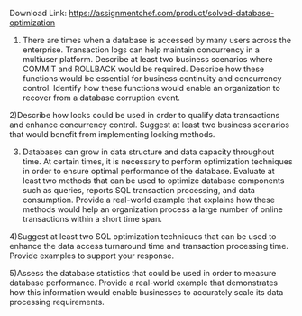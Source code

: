 Download Link: https://assignmentchef.com/product/solved-database-optimization
<br>
1) There are times when a database is accessed by many users across the enterprise. Transaction logs can help maintain concurrency in a multiuser platform. Describe at least two business scenarios where COMMIT and ROLLBACK would be required. Describe how these functions would be essential for business continuity and concurrency control. Identify how these functions would enable an organization to recover from a database corruption event.

2)Describe how locks could be used in order to qualify data transactions and enhance concurrency control. Suggest at least two business scenarios that would benefit from implementing locking methods.

3) Databases can grow in data structure and data capacity throughout time. At certain times, it is necessary to perform optimization techniques in order to ensure optimal performance of the database. Evaluate at least two methods that can be used to optimize database components such as queries, reports SQL transaction processing, and data consumption. Provide a real-world example that explains how these methods would help an organization process a large number of online transactions within a short time span.

4)Suggest at least two SQL optimization techniques that can be used to enhance the data access turnaround time and transaction processing time. Provide examples to support your response.

5)Assess the database statistics that could be used in order to measure database performance. Provide a real-world example that demonstrates how this information would enable businesses to accurately scale its data processing requirements.